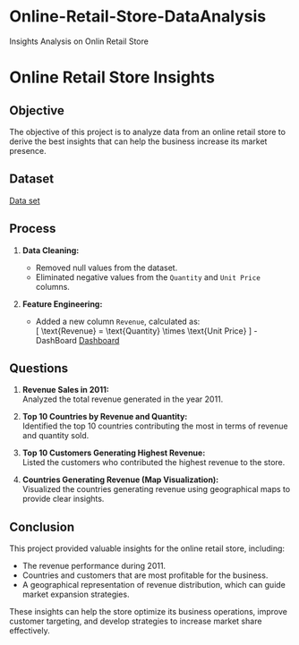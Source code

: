 # Online-Retail-Store-DataAnalysis
Insights Analysis on Onlin Retail Store
# Online Retail Store Insights

## Objective  
The objective of this project is to analyze data from an online retail store to derive the best insights that can help the business increase its market presence.

## Dataset  
<a href="https://github.com/SAIABHILASHKARRI37/Online-Retail-Store-DataAnalysis/blob/main/Online%20Retail.xlsx">Data set</a>

## Process  
1. **Data Cleaning:**  
   - Removed null values from the dataset.  
   - Eliminated negative values from the `Quantity` and `Unit Price` columns.  

2. **Feature Engineering:**  
   - Added a new column `Revenue`, calculated as:  
     \[
     \text{Revenue} = \text{Quantity} \times \text{Unit Price}
     \]
     -DashBoard <a href="https://github.com/SAIABHILASHKARRI37/Online-Retail-Store-DataAnalysis/blob/main/ForagePro1%20(1).pbix">Dashboard</a>

## Questions  
1. **Revenue Sales in 2011:**  
   Analyzed the total revenue generated in the year 2011.

2. **Top 10 Countries by Revenue and Quantity:**  
   Identified the top 10 countries contributing the most in terms of revenue and quantity sold.

3. **Top 10 Customers Generating Highest Revenue:**  
   Listed the customers who contributed the highest revenue to the store.

4. **Countries Generating Revenue (Map Visualization):**  
   Visualized the countries generating revenue using geographical maps to provide clear insights.
   

## Conclusion  
This project provided valuable insights for the online retail store, including:  
- The revenue performance during 2011.  
- Countries and customers that are most profitable for the business.  
- A geographical representation of revenue distribution, which can guide market expansion strategies.  

These insights can help the store optimize its business operations, improve customer targeting, and develop strategies to increase market share effectively.  

